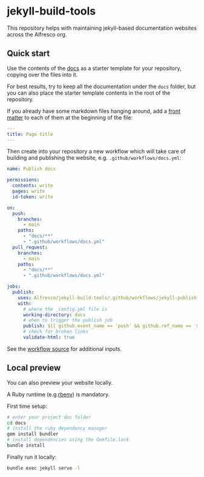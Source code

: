 # jekyll-build-tools

This repository helps with maintaining jekyll-based documentation websites
across the Alfresco org.

## Quick start

Use the contents of the [docs](./docs) as a starter template for your
repository, copying over the files into it.

For best results, try to keep all the documentation under the `docs` folder, but
you can also place the starter template contents in the root of the repository.

If you already have some markdown files hanging around, add a
[front matter](https://jekyllrb.com/docs/front-matter/) to each of them at the
beginning of the file:

```yml
---
title: Page title
---
```

Then create into your repository a new workflow which will take care of building
and publishing the website, e.g. `.github/workflows/docs.yml`:

```yml
name: Publish docs

permissions:
  contents: write
  pages: write
  id-token: write

on:
  push:
    branches:
      - main
    paths:
      - "docs/**"
      - ".github/workflows/docs.yml"
  pull_request:
    branches:
      - main
    paths:
      - "docs/**"
      - ".github/workflows/docs.yml"

jobs:
  publish:
    uses: Alfresco/jekyll-build-tools/.github/workflows/jekyll-publish.yml@main
    with:
      # where the _config.yml file is
      working-directory: docs
      # when to trigger the publish job
      publish: ${{ github.event_name == 'push' && github.ref_name == 'main'}}
      # check for broken links
      validate-html: true
```

See the [workflow source](.github/workflows/jekyll-publish.yml) for additional inputs.

## Local preview

You can also preview your website locally.

A Ruby runtime (e.g.[rbenv](https://github.com/rbenv/rbenv)) is mandatory.

First time setup:

```sh
# enter your project doc folder
cd docs
# install the ruby dependency manager
gem install bundler
# install dependencies using the Gemfile.lock
bundle install
```

Finally run it locally:

```sh
bundle exec jekyll serve -l
```
